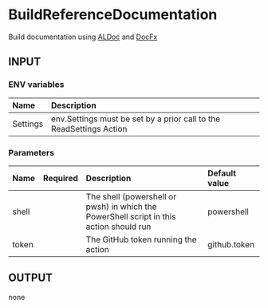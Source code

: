 # BuildReferenceDocumentation
Build documentation using [ALDoc](https://go.microsoft.com/fwlink/?linkid=2247728) and [DocFx](https://dotnet.github.io/docfx)

## INPUT

### ENV variables
| Name | Description |
| :-- | :-- |
| Settings | env.Settings must be set by a prior call to the ReadSettings Action |

### Parameters
| Name | Required | Description | Default value |
| :-- | :-: | :-- | :-- |
| shell | | The shell (powershell or pwsh) in which the PowerShell script in this action should run | powershell |
| token | | The GitHub token running the action | github.token |

## OUTPUT
none
